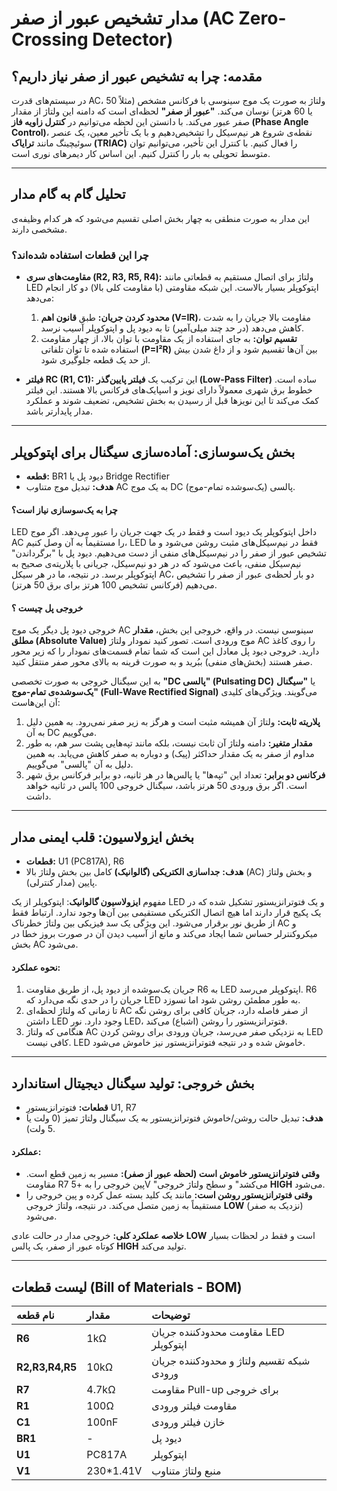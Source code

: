 # مدار تشخیص عبور از صفر (AC Zero-Crossing Detector)

## مقدمه: چرا به تشخیص عبور از صفر نیاز داریم؟

در سیستم‌های قدرت AC، ولتاژ به صورت یک موج سینوسی با فرکانس مشخص (مثلاً 50 یا 60 هرتز) نوسان می‌کند. **"عبور از صفر"** لحظه‌ای است که دامنه این ولتاژ از مقدار صفر عبور می‌کند. با دانستن این لحظه می‌توانیم در **کنترل زاویه فاز (Phase Angle Control)**، نقطه‌ی‌ شروع هر نیم‌سیکل را تشخیص‌دهیم و با یک تأخیر معین، یک عنصر سوئیچینگ مانند **ترایاک (TRIAC)** را فعال کنیم. با کنترل این تأخیر، می‌توانیم توان متوسط تحویلی به بار را کنترل کنیم. این اساس کار دیمرهای نوری است.

---

## تحلیل گام به گام مدار

این مدار به صورت منطقی به چهار بخش اصلی تقسیم می‌شود که هر کدام وظیفه‌ی مشخصی دارند.

### چرا این قطعات استفاده شده‌اند؟

* **مقاومت‌های سری (R2, R3, R5, R4):** ولتاژ برای اتصال مستقیم به قطعاتی مانند LED اپتوکوپلر بسیار بالاست. این شبکه مقاومتی (با مقاومت کلی بالا) دو کار انجام می‌دهد:
    1.  **محدود کردن جریان:** طبق **قانون اهم (V=IR)**، مقاومت بالا جریان را به شدت کاهش می‌دهد (در حد چند میلی‌آمپر) تا به دیود پل و اپتوکوپلر آسیب نرسد.
    2.  **تقسیم توان:** به جای استفاده از یک مقاومت با توان بالا، از چهار مقاومت استفاده شده تا توان تلفاتی **(P=I²R)** بین آن‌ها تقسیم شود و از داغ شدن بیش از حد یک قطعه جلوگیری شود.

* **فیلتر RC (R1, C1):** این ترکیب یک **فیلتر پایین‌گذر (Low-Pass Filter)** ساده است. خطوط برق شهری معمولاً دارای نویز و اسپایک‌های فرکانس بالا هستند. این فیلتر کمک می‌کند تا این نویزها قبل از رسیدن به بخش تشخیص، تضعیف شوند و عملکرد مدار پایدارتر باشد.

---

## بخش یک‌سوسازی: آماده‌سازی سیگنال برای اپتوکوپلر

* **قطعه:** BR1 دیود پل یا Bridge Rectifier
* **هدف:** تبدیل موج متناوب AC به یک موج DC پالسی (یک‌سوشده تمام-موج).

#### چرا به یک‌سوسازی نیاز است؟
LED داخل اپتوکوپلر یک دیود است و فقط در یک جهت جریان را عبور می‌دهد. اگر موج AC را مستقیماً به آن وصل کنیم، LED فقط در نیم‌سیکل‌های مثبت روشن می‌شود و ما تشخیص عبور از صفر را در نیم‌سیکل‌های منفی از دست می‌دهیم. دیود پل با "برگرداندن" نیم‌سیکل منفی، باعث می‌شود که در هر دو نیم‌سیکل، جریانی با پلاریته‌ی صحیح به اپتوکوپلر برسد. در نتیجه، ما در هر سیکل AC، دو بار لحظه‌ی عبور از صفر را تشخیص می‌دهیم (فرکانس تشخیص 100 هرتز برای برق 50 هرتز).

#### خروجی پل چیست ؟
خروجی دیود پل دیگر یک موج AC سینوسی نیست. در واقع، خروجی این بخش، **مقدار مطلق (Absolute Value)** موج ورودی است. تصور کنید نمودار ولتاژ AC را روی کاغذ دارید. خروجی دیود پل معادل این است که شما تمام قسمت‌های نمودار را که زیر محور صفر هستند (بخش‌های منفی) ببُرید و به صورت قرینه به بالای محور صفر منتقل کنید.

به این سیگنال خروجی به صورت تخصصی **"DC پالسی" (Pulsating DC)** یا **"سیگنال یک‌سوشده‌ی تمام-موج" (Full-Wave Rectified Signal)** می‌گویند. ویژگی‌های کلیدی آن این‌هاست:

1.  **پلاریته ثابت:** ولتاژ آن همیشه مثبت است و هرگز به زیر صفر نمی‌رود. به همین دلیل به آن DC می‌گوییم.
2.  **مقدار متغیر:** دامنه ولتاژ آن ثابت نیست، بلکه مانند تپه‌هایی پشت سر هم، به طور مداوم از صفر به یک مقدار حداکثر (پیک) و دوباره به صفر کاهش می‌یابد. به همین دلیل به آن "پالسی" می‌گوییم.
3.  **فرکانس دو برابر:** تعداد این "تپه‌ها" یا پالس‌ها در هر ثانیه، دو برابر فرکانس برق شهر است. اگر برق ورودی 50 هرتز باشد، سیگنال خروجی 100 پالس در ثانیه خواهد داشت.

---

## بخش ایزولاسیون: قلب ایمنی مدار

* **قطعات:** U1 (PC817A), R6
* **هدف:** **جداسازی الکتریکی (گالوانیک)** کامل بین بخش ولتاژ بالا (AC) و بخش ولتاژ پایین (مدار کنترلی).

مفهوم **ایزولاسیون گالوانیک**: اپتوکوپلر از یک LED و یک فتوترانزیستور تشکیل شده که در یک پکیج قرار دارند اما هیچ اتصال الکتریکی مستقیمی بین آن‌ها وجود ندارد. ارتباط فقط از طریق نور برقرار می‌شود. این ویژگی یک سد فیزیکی بین ولتاژ خطرناک AC و میکروکنترلر حساس شما ایجاد می‌کند و مانع از آسیب دیدن آن در صورت بروز خطا در بخش AC می‌شود.

#### نحوه عملکرد:
1.  جریان یک‌سوشده از دیود پل، از طریق مقاومت R6 به LED اپتوکوپلر می‌رسد. R6 جریان را در حدی نگه می‌دارد که LED به طور مطمئن روشن شود اما نسوزد.
2.  تا زمانی که ولتاژ لحظه‌ای AC از صفر فاصله دارد، جریان کافی برای روشن نگه داشتن LED وجود دارد. نور LED، فتوترانزیستور را روشن (اشباع) می‌کند.
3.  هنگامی که ولتاژ AC به نزدیکی صفر می‌رسد، جریان ورودی برای روشن کردن LED کافی نیست. LED خاموش شده و در نتیجه فتوترانزیستور نیز خاموش می‌شود.

---

## بخش خروجی: تولید سیگنال دیجیتال استاندارد

* **قطعات:** فتوترانزیستورِ U1, R7
* **هدف:** تبدیل حالت روشن/خاموش فتوترانزیستور به یک سیگنال ولتاژ تمیز (0 ولت یا 5 ولت).

#### عملکرد:
* **وقتی فتوترانزیستور خاموش است (لحظه عبور از صفر):** مسیر به زمین قطع است. مقاومت R7 پین خروجی را به +5V "می‌کشد" و سطح ولتاژ خروجی **HIGH** می‌شود.
* **وقتی فتوترانزیستور روشن است:** مانند یک کلید بسته عمل کرده و پین خروجی را مستقیماً به زمین متصل می‌کند. در نتیجه، ولتاژ خروجی **LOW** (نزدیک به صفر) می‌شود.

**خلاصه عملکرد کلی:** خروجی مدار در حالت عادی **LOW** است و فقط در لحظات بسیار کوتاه عبور از صفر، یک پالس **HIGH** تولید می‌کند.

---

## لیست قطعات (Bill of Materials - BOM)

| نام قطعه      | مقدار      | توضیحات                                       |
| :------------ | :--------- | :--------------------------------------------- |
| **R6** | 1kΩ        | مقاومت محدودکننده جریان LED اپتوکوپلر          |
| **R2,R3,R4,R5**| 10kΩ       | شبکه تقسیم ولتاژ و محدودکننده جریان ورودی     |
| **R7** | 4.7kΩ      | مقاومت Pull-up برای خروجی                     |
| **R1** | 100Ω       | مقاومت فیلتر ورودی                            |
| **C1** | 100nF      | خازن فیلتر ورودی                              |
| **BR1** | -          | دیود پل                                        |
| **U1** | PC817A     | اپتوکوپلر                                      |
| **V1** | 230\*1.41V | منبع ولتاژ متناوب                             |